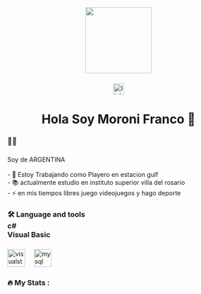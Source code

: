 <div align="center">
  <img height="150" src="https://www.google.com/url?sa=i&url=https%3A%2F%2Fcmlabs.co%2Fen-id%2Fseo-guidelines%2Fweb-developer&psig=AOvVaw37JNeooODUeQ2hzptasF3v&ust=1724451068503000&source=images&cd=vfe&opi=89978449&ved=0CBQQjRxqFwoTCPi6u_7OiYgDFQAAAAAdAAAAABAE"  />
</div>

###

<div align="center">
  <a href="https://www.linkedin.com/in/franco-moroni-82553a242/" target="_blank">
    <img src="https://img.shields.io/static/v1?message=LinkedIn&logo=linkedin&label=&color=0077B5&logoColor=white&labelColor=&style=for-the-badge" height="25" alt="linkedin logo"  />
  </a>
</div>

###

<h1 align="center">Hola Soy Moroni Franco 👋</h1>

###

<h3 align="left">👩‍💻</h3>

###

<p align="left">Soy de ARGENTINA<br><br>- 🔭 Estoy Trabajando como Playero en estacion gulf<br>- 📚 actualmente estudio en instituto superior villa del rosario<br>- ⚡ en mis tiempos libres juego videojuegos y hago deporte</p>

###

<h3 align="left">🛠 Language and tools<br>c#<br>Visual Basic</h3>

###

<div align="left">
  <img src="https://cdn.jsdelivr.net/gh/devicons/devicon/icons/visualstudio/visualstudio-plain.svg" height="40" alt="visualstudio logo"  />
  <img width="12" />
  <img src="https://cdn.jsdelivr.net/gh/devicons/devicon/icons/mysql/mysql-original.svg" height="40" alt="mysql logo"  />
</div>

###

<h3 align="left">🔥   My Stats :</h3>

###
